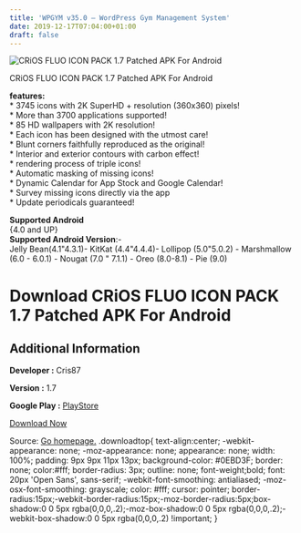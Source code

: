 ```yaml
---
title: 'WPGYM v35.0 – WordPress Gym Management System'
date: 2019-12-17T07:04:00+01:00
draft: false
---
```


![CRiOS FLUO ICON PACK 1.7 Patched APK For Android](https://i0.wp.com/apkhome.net/wp-content/uploads/2019/11/CRiOS-FLUO-ICON-PACK-1.7-Patched.png "CRiOS FLUO ICON PACK 1.7 Patched APK For Android")

  

CRiOS FLUO ICON PACK 1.7 Patched APK For Android

**features:**  
\* 3745 icons with 2K SuperHD + resolution (360x360) pixels!  
\* More than 3700 applications supported!  
\* 85 HD wallpapers with 2K resolution!  
\* Each icon has been designed with the utmost care!  
\* Blunt corners faithfully reproduced as the original!  
\* Interior and exterior contours with carbon effect!  
\* rendering process of triple icons!  
\* Automatic masking of missing icons!  
\* Dynamic Calendar for App Stock and Google Calendar!  
\* Survey missing icons directly via the app  
\* Update periodicals guaranteed!

**Supported Android**  
{4.0 and UP}  
**Supported Android Version**:-  
Jelly Bean(4.1"4.3.1)- KitKat (4.4"4.4.4)- Lollipop (5.0"5.0.2) - Marshmallow (6.0 - 6.0.1) - Nougat (7.0 " 7.1.1) - Oreo (8.0-8.1) - Pie (9.0)

Download CRiOS FLUO ICON PACK 1.7 Patched APK For Android
=========================================================

Additional Information
----------------------

**Developer :** Cris87

**Version :** 1.7

**Google Play :** [PlayStore](https://play.google.com/store/apps/details?id=com.cris87.crios_fluo)

  

[Download Now](https://store4app.co/post/crios-fluo-icon-pack-1-7-patched-apk-for-android_1574525608)

  
Source: [Go homepage.](https://store4app.co/post/crios-fluo-icon-pack-1-7-patched-apk-for-android_1574525608) .downloadtop{ text-align:center; -webkit-appearance: none; -moz-appearance: none; appearance: none; width: 100%; padding: 9px 9px 11px 13px; background-color: #0EBD3F; border: none; color:#fff; border-radius: 3px; outline: none; font-weight;bold; font: 20px 'Open Sans', sans-serif; -webkit-font-smoothing: antialiased; -moz-osx-font-smoothing: grayscale; color: #fff; cursor: pointer; border-radius:15px;-webkit-border-radius:15px;-moz-border-radius:5px;box-shadow:0 0 5px rgba(0,0,0,.2);-moz-box-shadow:0 0 5px rgba(0,0,0,.2);-webkit-box-shadow:0 0 5px rgba(0,0,0,.2) !important; }